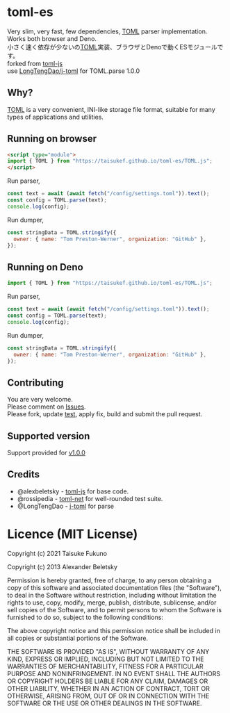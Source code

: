 # toml-es

Very slim, very fast, few dependencies, [TOML](https://toml.io/) parser
implementation. Works both browser and Deno.\
小さく速く依存が少ないの[TOML](https://toml.io/)実装、ブラウザとDenoで動くESモジュールです。\
forked from [toml-js](https://github.com/alexbeletsky/toml-js)\
use [LongTengDao/j-toml](https://github.com/LongTengDao/j-toml) for TOML.parse
1.0.0

## Why?

[TOML](https://toml.io/) is a very convenient, INI-like storage file format,
suitable for many types of applications and utilities.

## Running on browser

```html
<script type="module">
import { TOML } from "https://taisukef.github.io/toml-es/TOML.js";
</script>
```

Run parser,

```js
const text = await (await fetch("/config/settings.toml")).text();
const config = TOML.parse(text);
console.log(config);
```

Run dumper,

```js
const stringData = TOML.stringify({
  owner: { name: "Tom Preston-Werner", organization: "GitHub" },
});
```

## Running on Deno

```js
import { TOML } from "https://taisukef.github.io/toml-es/TOML.js";
```

Run parser,

```js
const text = await (await fetch("/config/settings.toml")).text();
const config = TOML.parse(text);
console.log(config);
```

Run dumper,

```js
const stringData = TOML.stringify({
  owner: { name: "Tom Preston-Werner", organization: "GitHub" },
});
```

## Contributing

You are very welcome.\
Please comment on [Issues](https://github.com/taisukef/toml-es/issues).\
Please fork, update [test](/test/), apply fix, build and submit the pull
request.

## Supported version

Support provided for [v1.0.0](https://toml.io/en/v1.0.0)

## Credits

- @alexbeletsky - [toml-js](https://github.com/alexbeletsky/toml-js) for base
  code.
- @rossipedia - [toml-net](https://github.com/rossipedia/toml-net) for
  well-rounded test suite.
- @LongTengDao - [j-toml](https://github.com/LongTengDao/j-toml) for parse

# Licence (MIT License)

Copyright (c) 2021 Taisuke Fukuno

Copyright (c) 2013 Alexander Beletsky

Permission is hereby granted, free of charge, to any person obtaining a copy of
this software and associated documentation files (the "Software"), to deal in
the Software without restriction, including without limitation the rights to
use, copy, modify, merge, publish, distribute, sublicense, and/or sell copies of
the Software, and to permit persons to whom the Software is furnished to do so,
subject to the following conditions:

The above copyright notice and this permission notice shall be included in all
copies or substantial portions of the Software.

THE SOFTWARE IS PROVIDED "AS IS", WITHOUT WARRANTY OF ANY KIND, EXPRESS OR
IMPLIED, INCLUDING BUT NOT LIMITED TO THE WARRANTIES OF MERCHANTABILITY, FITNESS
FOR A PARTICULAR PURPOSE AND NONINFRINGEMENT. IN NO EVENT SHALL THE AUTHORS OR
COPYRIGHT HOLDERS BE LIABLE FOR ANY CLAIM, DAMAGES OR OTHER LIABILITY, WHETHER
IN AN ACTION OF CONTRACT, TORT OR OTHERWISE, ARISING FROM, OUT OF OR IN
CONNECTION WITH THE SOFTWARE OR THE USE OR OTHER DEALINGS IN THE SOFTWARE.
